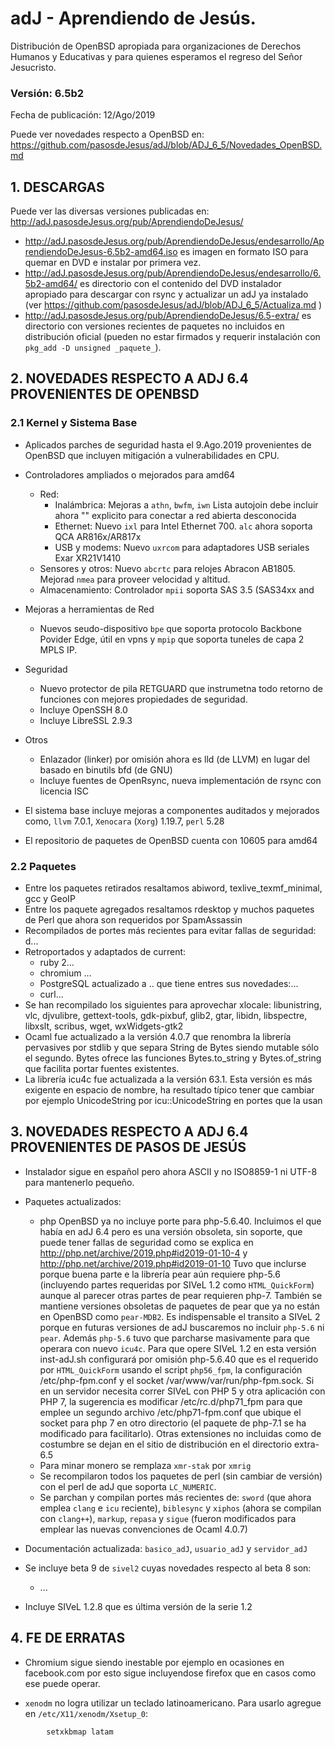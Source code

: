 # adJ - Aprendiendo de Jesús.
Distribución de OpenBSD apropiada para organizaciones de Derechos Humanos
y Educativas y para quienes esperamos el regreso del Señor Jesucristo.

### Versión: 6.5b2
Fecha de publicación: 12/Ago/2019

Puede ver novedades respecto a OpenBSD en:
  <https://github.com/pasosdeJesus/adJ/blob/ADJ_6_5/Novedades_OpenBSD.md>

## 1. DESCARGAS

Puede ver las diversas versiones publicadas en: 
  <http://adJ.pasosdeJesus.org/pub/AprendiendoDeJesus/>

* <http://adJ.pasosdeJesus.org/pub/AprendiendoDeJesus/endesarrollo/AprendiendoDeJesus-6.5b2-amd64.iso> es imagen en formato ISO para quemar en DVD e instalar por primera vez.
* <http://adJ.pasosdeJesus.org/pub/AprendiendoDeJesus/endesarrollo/6.5b2-amd64/> es directorio con el contenido del DVD instalador apropiado para descargar con rsync y actualizar un adJ ya instalado (ver  <https://github.com/pasosdeJesus/adJ/blob/ADJ_6_5/Actualiza.md> )
* <http://adJ.pasosdeJesus.org/pub/AprendiendoDeJesus/6.5-extra/> es directorio con versiones recientes de paquetes no incluidos en distribución oficial (pueden no estar firmados y requerir instalación con `pkg_add -D unsigned _paquete_`).


## 2. NOVEDADES RESPECTO A ADJ 6.4 PROVENIENTES DE OPENBSD

### 2.1 Kernel y Sistema Base

* Aplicados parches de seguridad hasta el 9.Ago.2019 provenientes de 
  OpenBSD que incluyen mitigación a vulnerabilidades en CPU.
* Controladores ampliados o mejorados para amd64
	* Red:
		* Inalámbrica: Mejoras a `athn`, `bwfm`, 
			`iwn` Lista autojoin debe incluir ahora ""
 		        explicito para conectar a red abierta desconocida
		* Ethernet: Nuevo `ixl` para Intel Ethernet 700.
		  `alc` ahora soporta QCA AR816x/AR817x 
		* USB y modems: Nuevo `uxrcom` para adaptadores USB
		  seriales Exar XR21V1410
	* Sensores y otros: Nuevo `abcrtc` para relojes Abracon AB1805.
 	  Mejorad `nmea` para proveer velocidad  y altitud.
	* Almacenamiento: Controlador `mpii` soporta SAS 3.5 (SAS34xx and 
	
* Mejoras a herramientas de Red
	* Nuevos seudo-dispositivo `bpe` que soporta protocolo Backbone 
	  Povider Edge, útil en vpns y `mpip` que soporta tuneles de 
          capa 2 MPLS IP.
* Seguridad
	* Nuevo protector de pila RETGUARD que instrumetna todo retorno 
	  de funciones con mejores propiedades de seguridad. 
	* Incluye OpenSSH 8.0
	* Incluye LibreSSL 2.9.3
* Otros
	* Enlazador (linker) por omisión ahora es lld (de LLVM) en 
	  lugar del basado en binutils bfd (de GNU)
	* Incluye fuentes de OpenRsync, nueva implementación de rsync
	  con licencia ISC

* El sistema base incluye mejoras a componentes auditados y mejorados 
  como, ```llvm``` 7.0.1,  ```Xenocara``` (```Xorg```) 1.19.7, 
  ```perl``` 5.28
* El repositorio de paquetes de OpenBSD cuenta con 10605 para amd64


### 2.2 Paquetes 


* Entre los paquetes retirados resaltamos abiword, 
  texlive_texmf_minimal, gcc y GeoIP
* Entre los paquete agregados resaltamos rdesktop y muchos paquetes
  de Perl que ahora son requeridos por SpamAssassin 
* Recompilados de portes más recientes para evitar fallas de seguridad: 
	d...
* Retroportados y adaptados de current: 
	* ruby 2...
	* chromium ...
	* PostgreSQL actualizado a .. que tiene entres sus novedades:...
	* curl...
* Se han recompilado los siguientes para aprovechar xlocale: libunistring, 
  vlc, djvulibre, gettext-tools, gdk-pixbuf, glib2, gtar, libidn, 
  libspectre, libxslt, scribus, wget, wxWidgets-gtk2
* Ocaml fue actualizado a la versión 4.0.7 que renombra la librería
  pervasives por stdlib y que separa String de Bytes siendo mutable sólo 
  el segundo. Bytes ofrece las funciones Bytes.to_string y 
  Bytes.of_string que facilita portar fuentes existentes.
* La librería icu4c fue actualizada a la versión 63.1. Esta versión 
  es más exigente en espacio de nombre, ha resultado típico tener que
  cambiar por ejemplo UnicodeString por icu::UnicodeString en portes que la 
  usan 



## 3. NOVEDADES RESPECTO A ADJ 6.4 PROVENIENTES DE PASOS DE JESÚS

* Instalador sigue en español pero ahora ASCII y no ISO8859-1 ni UTF-8 para
  mantenerlo pequeño.


* Paquetes actualizados:
	* php 
		OpenBSD ya no incluye porte para php-5.6.40. 
		Incluimos el que había en adJ 6.4 pero es una versión
		obsoleta, sin soporte, que puede tener fallas de 
		seguridad como se explica en 
		http://php.net/archive/2019.php#id2019-01-10-4 y 
		http://php.net/archive/2019.php#id2019-01-10
		Tuvo que inclurse porque buena parte e la librería pear 
		aún requiere php-5.6 (incluyendo partes requeridas por 
		SIVeL 1.2 como `HTML_QuickForm`) aunque al parecer otras 
		partes de pear requieren php-7. También se mantiene
		versiones obsoletas de paquetes de pear que ya no están
		en OpenBSD como `pear-MDB2`.
		Es indispensable el transito a SIVeL 2 porque en
		futuras versiones de adJ buscaremos no incluir
		`php-5.6` ni `pear`.
 		Además `php-5.6` tuvo que parcharse masivamente para que 
		operara con nuevo `icu4c`.
		Para que opere SIVeL 1.2 en esta versión inst-adJ.sh
		configurará por omisión php-5.6.40 que es el requerido 
		por `HTML_QuickForm` usando el script `php56_fpm`, la 
		configuración /etc/php-fpm.conf y el socket 
		/var/www/var/run/php-fpm.sock.
		Si en un servidor necesita correr SIVeL con PHP 5 y otra
		aplicación con PHP 7, la sugerencia es modificar 
		/etc/rc.d/php71_fpm para que emplee un segundo
		archivo /etc/php71-fpm.conf que ubique el socket para
		php 7 en otro directorio (el paquete de php-7.1 se ha 
		modificado para facilitarlo).
		Otras extensiones no incluidas como de costumbre se 
		dejan en el sitio de distribución en el directorio 
		extra-6.5
	- Para minar monero se remplaza `xmr-stak` por `xmrig` 	
	- Se recompilaron todos los paquetes de perl (sin cambiar de 
	  versión) con el perl de adJ que soporta `LC_NUMERIC`.  
	- Se parchan y compilan portes más recientes de:
	  `sword` (que ahora emplea `clang` e `icu` reciente),
	  `biblesync` y `xiphos` (ahora se compilan con `clang++`),
	  `markup`,  `repasa` y `sigue` (fueron modificados para emplear 
	   las nuevas convenciones de Ocaml 4.0.7)

* Documentación actualizada: `basico_adJ`, `usuario_adJ` y `servidor_adJ`

* Se incluye beta 9 de `sivel2` cuyas novedades respecto al beta 8 son:
  * ...
* Incluye SIVeL 1.2.8 que es última versión de la serie 1.2


## 4. FE DE ERRATAS

- Chromium sigue siendo inestable por ejemplo en ocasiones en facebook.com
  por esto sigue incluyendose firefox que en casos como ese puede operar.

- `xenodm` no logra utilizar un teclado latinoamericano.  Para usarlo
  agregue en `/etc/X11/xenodm/Xsetup_0`:
```
		setxkbmap latam
```
